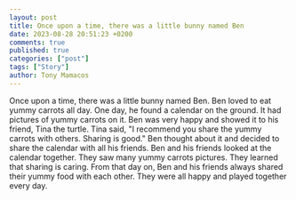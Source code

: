 ```yaml
---
layout: post
title: Once upon a time, there was a little bunny named Ben
date: 2023-08-28 20:51:23 +0200
comments: true
published: true
categories: ["post"]
tags: ["Story"]
author: Tony Mamacos
---
```

Once upon a time, there was a little bunny named Ben. Ben loved to eat yummy carrots all day. One day, he found a calendar on the ground. It had pictures of yummy carrots on it. Ben was very happy and showed it to his friend, Tina the turtle.
Tina said, "I recommend you share the yummy carrots with others. Sharing is good." Ben thought about it and decided to share the calendar with all his friends.
Ben and his friends looked at the calendar together. They saw many yummy carrots pictures. They learned that sharing is caring. From that day on, Ben and his friends always shared their yummy food with each other. They were all happy and played together every day.
